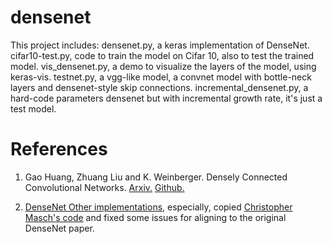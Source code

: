 # densenet
This project includes:
densenet.py, a keras implementation of DenseNet.
cifar10-test.py, code to train the model on Cifar 10, also to test the trained model.
vis_densenet.py, a demo to visualize the layers of the model, using keras-vis.
testnet.py, a vgg-like model, a convnet model with bottle-neck layers and densenet-style skip connections.
incremental_densenet.py, a hard-code parameters densenet but with incremental growth rate, it's just a test model.
# 

# References
 1. Gao Huang, Zhuang Liu and K. Weinberger. Densely Connected Convolutional Networks. [Arxiv.](https://arxiv.org/abs/1608.06993) [Github.](https://github.com/liuzhuang13/DenseNet)
 
 2. [DenseNet Other implementations](https://github.com/liuzhuang13/DenseNet#other-implementations), especially, copied [Christopher Masch's code](https://github.com/cmasch/densenet/blob/master/densenet.py) and fixed some issues for aligning to the original DenseNet paper.
